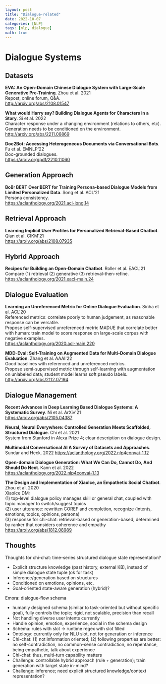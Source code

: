 ```yaml
---
layout: post
title: "Dialogue-related"
date: 2022-10-07
categories: [NLP]
tags: [nlp, dialogue]
math: true
---
```


# Dialogue Systems

## Datasets

**EVA: An Open-Domain Chinese Dialogue System with Large-Scale Generative Pre-Training**. Zhou et al. 2021\
Repost, online forum, Q&A.\
<http://arxiv.org/abs/2108.01547>

**What would Harry say? Building Dialogue Agents for Characters in a Story**. Si et al. 2022\
Character response under a changing environment (relations to others, etc).\
Generation needs to be conditioned on the environment.\
<http://arxiv.org/abs/2211.06869>

**Doc2Bot: Accessing Heterogeneous Documents via Conversational Bots**. Fu et al. EMNLP'22\
Doc-grounded dialogues.\
<https://arxiv.org/pdf/2210.11060>

## Generation Approach

**BoB: BERT Over BERT for Training Persona-based Dialogue Models from Limited Personalized Data**. Song et al. ACL'21\
Persona consistency.\
<https://aclanthology.org/2021.acl-long.14>

## Retrieval Approach

**Learning Implicit User Profiles for Personalized Retrieval-Based Chatbot**. Qian et al. CIKM'21\
<https://arxiv.org/abs/2108.07935>

## Hybrid Approach

**Recipes for Building an Open-Domain Chatbot**. Roller et al. EACL'21\
Compare (1) retrieval (2) generative (3) retrieval-then-refine.\
<https://aclanthology.org/2021.eacl-main.24>

## Dialogue Evaluation

**Learning an Unreferenced Metric for Online Dialogue Evaluation**. Sinha et al. ACL'20\
Referenced metrics: correlate poorly to human judgement, as reasonable response can be versatile.\
Propose self-supervised unreferenced metric MADUE that correlate better with human: train model to score response on
large-scale corpus with negative examples.\
<https://aclanthology.org/2020.acl-main.220>

**MDD-Eval: Self-Training on Augmented Data for Multi-Domain Dialogue Evaluation**. Zhang et al. AAAI'22\
Good baselines with referenced and unreferenced metrics.\
Propose semi-supervised metric through self-learning with augmentation on unlabeled data; student model learns soft
pseudo labels.\
<http://arxiv.org/abs/2112.07194>

## Dialogue Management

**Recent Advances in Deep Learning Based Dialogue Systems: A Systematic Survey**. Ni et al. ArXiv'21\
<https://arxiv.org/abs/2105.04387>

**Neural, Neural Everywhere: Controlled Generation Meets Scaffolded, Structured Dialogue**. Chi et al. 2021\
System from Stanford in Alexa Prize 4; clear description on dialogue design.

**Multimodal Conversational AI A Survey of Datasets and Approaches**. Sundar and Heck. 2022
<https://aclanthology.org/2022.nlp4convai-1.12>

**Open-domain Dialogue Generation: What We Can Do, Cannot Do, And Should Do Next**. Kann et al. 2022\
<https://aclanthology.org/2022.nlp4convai-1.13>

**The Design and Implementation of XiaoIce, an Empathetic Social Chatbot**. Zhou et al. 2020\
XiaoIce DM:\
(1) top-level dialogue policy manages skill or general chat, coupled with topic manager to switch/suggest topics\
(2) user utterance: rewritten COREF and completion, recognize (intents, emotions, topics, opinions, persona)\
(3) response for chi-chat: retrieval-based or generation-based, determined by ranker that considers coherence and empathy\
<https://arxiv.org/abs/1812.08989>

## Thoughts

Thoughts for chi-chat: time-series structured dialogue state representation?
* Explicit structure knowledge (past history, external KB), instead of simple dialogue state tuple (ok for task)
* Inference/generation based on structures
* Conditioned on emotions, opinions, etc.
* Goal-oriented state-aware generation (hybrid)?

Emora: dialogue-flow schema
* humanly designed schema (similar to task-oriented but without specific goal), fully controls the topic; rigid, not scalable, precision than recall
* Not handling diverse user intents currently
* Handle opinion, emotion, experience, social in the schema design
* Schema: rules with slot -> runtime regex with slot filled
* Ontology: currently only for NLU slot, not for generation or inference
* Chi-chat: (1) not information oriented; (2) following properties are better: no self-contradiction, no common-sense contradiction, no repentance, being empathetic, talk about experience
* Chi-chat: thus, multi-turn capability matters
* Challenge: controllable hybrid approach (rule + generation); train generation with target state in-mind?
* Challenge: inference; need explicit structured knowledge/context representation?
